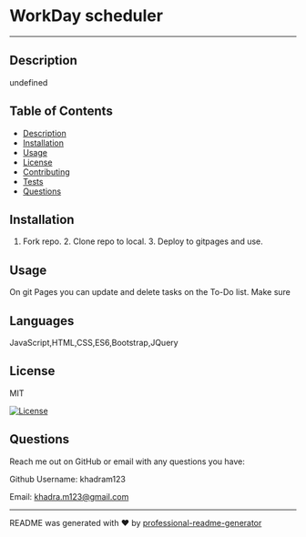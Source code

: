   # WorkDay scheduler
  
  ---

  ## Description
  undefined

  ## Table of Contents
  * [Description](#description)
  * [Installation](#installation)
  * [Usage](#usage)
  * [License](#license)
  * [Contributing](#contribution)
  * [Tests](#tests)
  * [Questions](#questions)

  ## Installation
   1. Fork repo. 2. Clone repo to local. 3. Deploy to gitpages and use.

  ## Usage
  On git Pages you can update and delete tasks on the To-Do list. Make sure

  ## Languages
  JavaScript,HTML,CSS,ES6,Bootstrap,JQuery

  ## License
  MIT

  [![License](https://img.shields.io/badge/License-MIT-green)](https://opensource.org/licenses/MIT)
  
  ## Questions
  Reach me out on GitHub or email with any questions you have:

  Github Username: khadram123

  Email: khadra.m123@gmail.com

  ----
  README was generated with ❤️ by [professional-readme-generator](https://github.com/khadra123/readme-generator)
  
